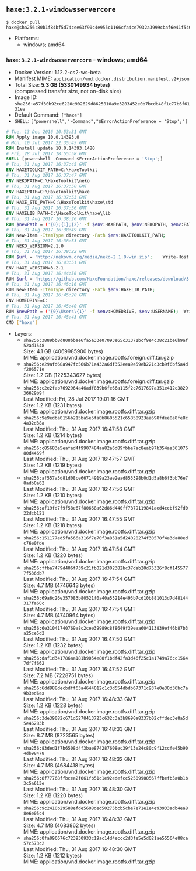 ## `haxe:3.2.1-windowsservercore`

```console
$ docker pull haxe@sha256:80b1f84bf5d74cee63f90c4e955c1166cfa4ce7932a3999cbaf6e41f540a8e10
```

-	Platforms:
	-	windows; amd64

### `haxe:3.2.1-windowsservercore` - windows; amd64

-	Docker Version: 1.12.2-cs2-ws-beta
-	Manifest MIME: `application/vnd.docker.distribution.manifest.v2+json`
-	Total Size: **5.3 GB (5330149934 bytes)**  
	(compressed transfer size, not on-disk size)
-	Image ID: `sha256:a57f30b92ce6220c902629d8625010a9e3203452e0b7bcdb48f1c77b6f6131ea`
-	Default Command: `["haxe"]`
-	`SHELL`: `["powershell","-Command","$ErrorActionPreference = 'Stop';"]`

```dockerfile
# Tue, 13 Dec 2016 10:53:31 GMT
RUN Apply image 10.0.14393.0
# Mon, 10 Jul 2017 22:35:45 GMT
RUN Install update 10.0.14393.1480
# Fri, 28 Jul 2017 18:55:58 GMT
SHELL [powershell -Command $ErrorActionPreference = 'Stop';]
# Thu, 31 Aug 2017 16:37:45 GMT
ENV HAXETOOLKIT_PATH=C:\HaxeToolkit
# Thu, 31 Aug 2017 16:37:47 GMT
ENV NEKOPATH=C:\HaxeToolkit\neko
# Thu, 31 Aug 2017 16:37:50 GMT
ENV HAXEPATH=C:\HaxeToolkit\haxe
# Thu, 31 Aug 2017 16:37:53 GMT
ENV HAXE_STD_PATH=C:\HaxeToolkit\haxe\std
# Thu, 31 Aug 2017 16:37:56 GMT
ENV HAXELIB_PATH=C:\HaxeToolkit\haxe\lib
# Thu, 31 Aug 2017 16:38:26 GMT
RUN $newPath = ('{0};{1};{2}' -f $env:HAXEPATH, $env:NEKOPATH, $env:PATH); 	Write-Host ('Updating PATH: {0}' -f $newPath); 	[Environment]::SetEnvironmentVariable('PATH', $newPath, [EnvironmentVariableTarget]::Machine);
# Thu, 31 Aug 2017 16:38:49 GMT
RUN New-Item -ItemType directory -Path $env:HAXETOOLKIT_PATH;
# Thu, 31 Aug 2017 16:38:53 GMT
ENV NEKO_VERSION=2.1.0
# Thu, 31 Aug 2017 16:39:22 GMT
RUN $url = 'http://nekovm.org/media/neko-2.1.0-win.zip'; 	Write-Host ('Downloading {0} ...' -f $url); 	Invoke-WebRequest -Uri $url -OutFile 'neko.zip'; 		Write-Host 'Verifying sha256 (ad7f8ead8300cdbfdc062bcf7ba63b1b1993d975023cde2dfd61936950eddb0e) ...'; 	if ((Get-FileHash neko.zip -Algorithm sha256).Hash -ne 'ad7f8ead8300cdbfdc062bcf7ba63b1b1993d975023cde2dfd61936950eddb0e') { 		Write-Host 'FAILED!'; 		exit 1; 	}; 		Write-Host 'Expanding ...'; 	New-Item -ItemType directory -Path tmp; 	Expand-Archive -Path neko.zip -DestinationPath tmp; 	if (Test-Path tmp\neko.exe) { Move-Item tmp $env:NEKOPATH } 	else { Move-Item (Resolve-Path tmp\neko* | Select -ExpandProperty Path) $env:NEKOPATH }; 		Write-Host 'Removing ...'; 	Remove-Item -Path neko.zip, tmp -Force -Recurse -ErrorAction Ignore; 		Write-Host 'Verifying install ...'; 	Write-Host '  neko -version'; neko -version; 		Write-Host 'Complete.';
# Thu, 31 Aug 2017 16:43:51 GMT
ENV HAXE_VERSION=3.2.1
# Thu, 31 Aug 2017 16:44:56 GMT
RUN $url = 'https://github.com/HaxeFoundation/haxe/releases/download/3.2.1/haxe-3.2.1-win.zip'; 	Write-Host ('Downloading {0} ...' -f $url); 	Invoke-WebRequest -Uri $url -OutFile haxe.zip; 		Write-Host 'Verifying sha256 (af57d42ca474bba826426e9403b2cb21c210d56addc8bbc0e8fafa88b3660db3) ...'; 	if ((Get-FileHash haxe.zip -Algorithm sha256).Hash -ne 'af57d42ca474bba826426e9403b2cb21c210d56addc8bbc0e8fafa88b3660db3') { 		Write-Host 'FAILED!'; 		exit 1; 	}; 		Write-Host 'Expanding ...'; 	New-Item -ItemType directory -Path tmp; 	Expand-Archive -Path haxe.zip -DestinationPath tmp; 	if (Test-Path tmp\haxe.exe) { Move-Item tmp $env:HAXEPATH } 	else { Move-Item (Resolve-Path tmp\haxe* | Select -ExpandProperty Path) $env:HAXEPATH }; 		Write-Host 'Removing ...'; 	Remove-Item -Path haxe.zip, tmp -Force -Recurse -ErrorAction Ignore; 		Write-Host 'Verifying install ...'; 	Write-Host '  haxe -version'; haxe -version; 		Write-Host 'Complete.';
# Thu, 31 Aug 2017 16:45:16 GMT
RUN New-Item -ItemType directory -Path $env:HAXELIB_PATH;
# Thu, 31 Aug 2017 16:45:20 GMT
ENV HOMEDRIVE=C:
# Thu, 31 Aug 2017 16:45:40 GMT
RUN $newPath = ('{0}\Users\{1}' -f $env:HOMEDRIVE, $env:USERNAME); 	Write-Host ('Updating HOMEPATH: {0}' -f $newPath); 	[Environment]::SetEnvironmentVariable('HOMEPATH', $newPath, [EnvironmentVariableTarget]::Machine);
# Thu, 31 Aug 2017 16:45:43 GMT
CMD ["haxe"]
```

-	Layers:
	-	`sha256:3889bb8d808bbae6fa5a33e07093e65c31371bcf9e4c38c21be6b9af52ad1548`  
		Size: 4.1 GB (4069985900 bytes)  
		MIME: application/vnd.docker.image.rootfs.foreign.diff.tar.gzip
	-	`sha256:e29afd68a947fc566b71a432a6df352eea9e59eb221c3cb9f6bf5a4df206571e`  
		Size: 1.2 GB (1225343627 bytes)  
		MIME: application/vnd.docker.image.rootfs.foreign.diff.tar.gzip
	-	`sha256:c2e2fab7692964a46adf839b6fe66a115f2c7617697a351e412c382936629b9f`  
		Last Modified: Fri, 28 Jul 2017 19:01:16 GMT  
		Size: 1.2 KB (1231 bytes)  
		MIME: application/vnd.docker.image.rootfs.diff.tar.gzip
	-	`sha256:9e9edba0156b215ba5e5fa0b8605521c65858923aa698fdee0e8fe8c4a32d38a`  
		Last Modified: Thu, 31 Aug 2017 16:47:58 GMT  
		Size: 1.2 KB (1214 bytes)  
		MIME: application/vnd.docker.image.rootfs.diff.tar.gzip
	-	`sha256:c85683e5eafad4f9907484aa82a6d89fbbe7ac8eab97b354aa36107680d4469f`  
		Last Modified: Thu, 31 Aug 2017 16:47:57 GMT  
		Size: 1.2 KB (1219 bytes)  
		MIME: application/vnd.docker.image.rootfs.diff.tar.gzip
	-	`sha256:af557a3d81d08ce66714919a23ae2ead853398b0d1d5a8b6f3bb76e78adb0a62`  
		Last Modified: Thu, 31 Aug 2017 16:47:56 GMT  
		Size: 1.2 KB (1210 bytes)  
		MIME: application/vnd.docker.image.rootfs.diff.tar.gzip
	-	`sha256:af19fd7f9f58e67f80668a62d86d440ff7879119841aed4ccbf92fd022dcb121`  
		Last Modified: Thu, 31 Aug 2017 16:47:55 GMT  
		Size: 1.2 KB (1218 bytes)  
		MIME: application/vnd.docker.image.rootfs.diff.tar.gzip
	-	`sha256:151177ed5fa566a316f7e70f3a851a5d24028274f30578f4a3da88edc76e0fde`  
		Last Modified: Thu, 31 Aug 2017 16:47:54 GMT  
		Size: 1.2 KB (1220 bytes)  
		MIME: application/vnd.docker.image.rootfs.diff.tar.gzip
	-	`sha256:ffba7479d406f739c21fb021d302382bc37dab20d75326f8cf1455777f536db7`  
		Last Modified: Thu, 31 Aug 2017 16:47:54 GMT  
		Size: 4.7 MB (4746643 bytes)  
		MIME: application/vnd.docker.image.rootfs.diff.tar.gzip
	-	`sha256:69a6c26e357083b80521f0a40a55214e493b7cd10b881013d7d48144317fa60c`  
		Last Modified: Thu, 31 Aug 2017 16:47:54 GMT  
		Size: 4.7 MB (4740964 bytes)  
		MIME: application/vnd.docker.image.rootfs.diff.tar.gzip
	-	`sha256:6e31041740769a8c2cee39989c8f8649f39eaa604113839ef46b87b3a25ce5d2`  
		Last Modified: Thu, 31 Aug 2017 16:47:50 GMT  
		Size: 1.2 KB (1232 bytes)  
		MIME: application/vnd.docker.image.rootfs.diff.tar.gzip
	-	`sha256:daf1d341786aa181b9054e80f1bdf42fa3d46f25c1a1749a76cc15647df7f662`  
		Last Modified: Thu, 31 Aug 2017 16:47:52 GMT  
		Size: 7.2 MB (7228751 bytes)  
		MIME: application/vnd.docker.image.rootfs.diff.tar.gzip
	-	`sha256:6dd988decbdff63a4644012c1c3d554dbdb67371c937e0e30d36bc7a9b3ed6ea`  
		Last Modified: Thu, 31 Aug 2017 16:48:33 GMT  
		Size: 1.2 KB (1228 bytes)  
		MIME: application/vnd.docker.image.rootfs.diff.tar.gzip
	-	`sha256:3de39082c671d5278413723c632c3a3b8690a8337b02cffdec3e8a5d5e46283b`  
		Last Modified: Thu, 31 Aug 2017 16:48:33 GMT  
		Size: 8.7 MB (8723565 bytes)  
		MIME: application/vnd.docker.image.rootfs.diff.tar.gzip
	-	`sha256:83ded1f7b6508d4f3bae874287608ec39f13e24c80c9f12ccfe45b904db98478`  
		Last Modified: Thu, 31 Aug 2017 16:48:32 GMT  
		Size: 4.7 MB (4684418 bytes)  
		MIME: application/vnd.docker.image.rootfs.diff.tar.gzip
	-	`sha256:8f77768ffbcea2f061fb51c1e92edefcc52509900567ffbefb5a0b1b3c5a613e`  
		Last Modified: Thu, 31 Aug 2017 16:48:30 GMT  
		Size: 1.2 KB (1220 bytes)  
		MIME: application/vnd.docker.image.rootfs.diff.tar.gzip
	-	`sha256:9c2410b29588efde5608ded50275bcb5cbe7e71e1e4e93933adb4ea88e6e05c4`  
		Last Modified: Thu, 31 Aug 2017 16:48:32 GMT  
		Size: 4.7 MB (4683862 bytes)  
		MIME: application/vnd.docker.image.rootfs.diff.tar.gzip
	-	`sha256:0fa096676c723930933c19ac14d4eccc2d3fe5e5d021ae55564e88ca57c573c2`  
		Last Modified: Thu, 31 Aug 2017 16:48:30 GMT  
		Size: 1.2 KB (1212 bytes)  
		MIME: application/vnd.docker.image.rootfs.diff.tar.gzip
